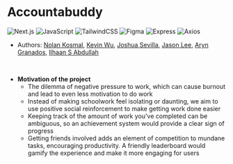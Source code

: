 # Accountabuddy

![Next.js](https://img.shields.io/badge/next.js-000000?style=for-the-badge&logo=nextdotjs&logoColor=white)
![JavaScript](https://img.shields.io/badge/javascript-%23323330.svg?style=for-the-badge&logo=javascript&logoColor=%23F7DF1E)
![TailwindCSS](https://img.shields.io/badge/tailwindcss-%2338B2AC.svg?style=for-the-badge&logo=tailwind-css&logoColor=white)
![Figma](https://img.shields.io/badge/figma-%23F24E1E.svg?style=for-the-badge&logo=figma&logoColor=white)
![Express](https://img.shields.io/badge/Express.js-000000?style=for-the-badge&logo=figma&logoColor=white)
![Axios](https://img.shields.io/badge/axios.js-854195?style=for-the-badge&logo=figma&logoColor=white)
 
* Authors: [Nolan Kosmal](https://github.com/Mightymango1), [Kevin Wu](https://github.com/KevinWu085), [Joshua Sevilla](https://github.com/Joshuahsevilla), [Jason Lee](https://github.com/jalee314), [Aryn Granados](https://github.com/ArynGrand), [Ilhaan S Abdullah]()

<br>

* **Motivation of the project**  
  - The dilemma of negative pressure to work, which can cause burnout and lead to even less motivation to do work  
  - Instead of making schoolwork feel isolating or daunting, we aim to use positive social reinforcement to make getting work done easier  
  - Keeping track of the amount of work you've completed can be ambiguous, so an achievement system would provide a clear sign of progress  
  - Getting friends involved adds an element of competition to mundane tasks, encouraging productivity. A friendly leaderboard would gamify the experience and make it more engaging for users  




